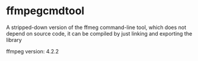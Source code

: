 # ffmpegcmdtool
A stripped-down version of the ffmeg command-line tool, which does not depend on source code, it can be compiled by just linking and exporting the library

ffmpeg version: 4.2.2
